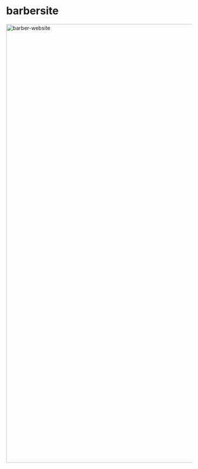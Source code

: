 # barbersite

<img width="1188" alt="barber-website" src="https://user-images.githubusercontent.com/52841881/170411262-22b084f6-dcab-4f14-aa53-cd100082eca8.png">
